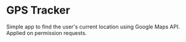 # GPS Tracker

Simple app to find the user's current location using Google Maps API. Applied on permission requests.
